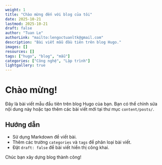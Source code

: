 ```yaml
---
weight: 1
title: "Chào mừng đến với blog của tôi"
date: 2025-10-21
lastmod: 2025-10-21
draft: false
author: "Tuan Le"
authorLink: "mailto:lengoctuanltk@gmail.com"
description: "Bài viết mẫu đầu tiên trên blog Hugo."
images: []
resources: []
tags: ["hugo", "blog", "mẫu"]
categories: ["Công nghệ", "Lập trình"]
lightgallery: true
---
```


# Chào mừng!

Đây là bài viết mẫu đầu tiên trên blog Hugo của bạn. Bạn có thể chỉnh sửa nội dung này hoặc tạo thêm các bài viết mới tại thư mục `content/posts/`.

## Hướng dẫn
- Sử dụng Markdown để viết bài.
- Thêm các trường `categories` và `tags` để phân loại bài viết.
- Đặt `draft: false` để bài viết hiển thị công khai.

Chúc bạn xây dựng blog thành công!
